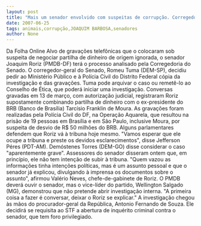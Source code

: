 ```yaml
---
layout: post
title: "Mais um senador envolvido com suspeitas de corrupção. Corregedoria analisará suspeitas sobre Joaquim Roriz "
date: 2007-06-25
tags: animais,corrupção,JOAQUIM BARBOSA,senadores
author: None
---
```

Da Folha Online
Alvo de grava&ccedil;&otilde;es telef&ocirc;nicas que o colocaram sob suspeita de negociar partilha de dinheiro de origem ignorada, o senador Joaquim Roriz (PMDB-DF) ter&aacute; o processo analisado pela Corregedoria do Senado. 
O corregedor-geral do Senado, Romeu Tuma (DEM-SP), decidiu pedir ao Minist&eacute;rio P&uacute;blico e &agrave; Pol&iacute;cia Civil do Distrito Federal c&oacute;pia da investiga&ccedil;&atilde;o e das grava&ccedil;&otilde;es. Tuma pode arquivar o caso ou remet&ecirc;-lo ao Conselho de &Eacute;tica, que poder&aacute; iniciar uma investiga&ccedil;&atilde;o. 
Conversas gravadas em 13 de mar&ccedil;o, com autoriza&ccedil;&atilde;o judicial, registraram Roriz supostamente combinando partilha de dinheiro com o ex-presidente do BRB (Banco de Bras&iacute;lia) Tarc&iacute;sio Franklin de Moura. 
As grava&ccedil;&otilde;es foram realizadas pela Pol&iacute;cia Civil do DF, na Opera&ccedil;&atilde;o Aquarela, que resultou na pris&atilde;o de 19 pessoas em Bras&iacute;lia e em S&atilde;o Paulo, inclusive Moura, por suspeita de desvio de R$ 50 milh&otilde;es do BRB. 
Alguns parlamentares defendem que Roriz v&aacute; &agrave; tribuna hoje mesmo. &quot;Vamos esperar que ele ocupe a tribuna e preste os devidos esclarecimentos&quot;, disse Jefferson P&eacute;res (PDT-AM). Dem&oacute;stenes Torres (DEM-GO) disse considerar o caso &quot;aparentemente grave&quot;. 
Assessores do senador disseram ontem que, em princ&iacute;pio, ele n&atilde;o tem inten&ccedil;&atilde;o de subir &agrave; tribuna. &quot;Quem vazou as informa&ccedil;&otilde;es tinha inten&ccedil;&otilde;es pol&iacute;ticas, mas &eacute; um assunto pessoal e que o senador j&aacute; explicou, divulgando &agrave; imprensa os documentos sobre o assunto&quot;, afirmou Val&eacute;rio Neves, chefe-de-gabinete de Roriz. 
O PMDB dever&aacute; ouvir o senador, mas o vice-l&iacute;der do partido, Wellington Salgado (MG), demonstrou que n&atilde;o pretende abrir investiga&ccedil;&atilde;o interna. &quot;A primeira coisa a fazer &eacute; conversar, deixar o Roriz se explicar.&quot; 
A investiga&ccedil;&atilde;o chegou &agrave;s m&atilde;os do procurador-geral da Rep&uacute;blica, Antonio Fernando de Souza. Ele decidir&aacute; se requisita ao STF a abertura de inqu&eacute;rito criminal contra o senador, que tem foro privilegiado.  
